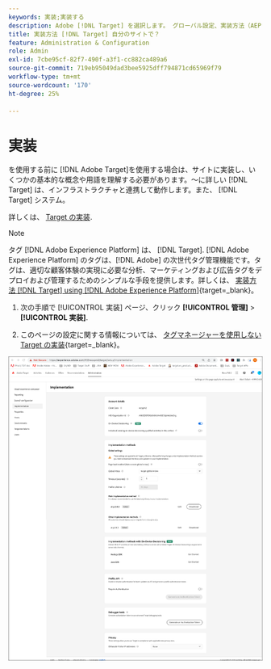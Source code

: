 ```yaml
---
keywords: 実装;実装する
description: Adobe [!DNL Target] を選択します。 グローバル設定、実装方法（AEP Web SDK または at.js）などを設定します。
title: 実装方法 [!DNL Target] 自分のサイトで？
feature: Administration & Configuration
role: Admin
exl-id: 7cbe95cf-82f7-490f-a3f1-cc882ca489a6
source-git-commit: 719eb95049dad3bee5925dff794871cd65969f79
workflow-type: tm+mt
source-wordcount: '170'
ht-degree: 25%

---
```


# 実装

を使用する前に [!DNL Adobe Target]を使用する場合は、サイトに実装し、いくつかの基本的な概念や用語を理解する必要があります。～に詳しい [!DNL Target] は、インフラストラクチャと連携して動作します。また、 [!DNL Target] システム。

詳しくは、 [Target の実装](/help/main/c-implementing-target/implementing-target.md).

>[!NOTE]
>
>タグ [!DNL Adobe Experience Platform] は、 [!DNL Target]. [!DNL Adobe Experience Platform] のタグは、[!DNL Adobe] の次世代タグ管理機能です。タグは、適切な顧客体験の実現に必要な分析、マーケティングおよび広告タグをデプロイおよび管理するためのシンプルな手段を提供します。詳しくは、 [実装方法 [!DNL Target] using [!DNL Adobe Experience Platform]](https://developer.adobe.com/target/implement/client-side/atjs/how-to-deployatjs/implement-target-using-adobe-launch/){target=_blank}。

1. 次の手順で [!UICONTROL 実装] ページ、クリック **[!UICONTROL 管理]** > **[!UICONTROL 実装]**.

1. このページの設定に関する情報については、 [タグマネージャーを使用しない Target の実装](https://developer.adobe.com/target/implement/client-side/atjs/how-to-deployatjs/implement-target-without-a-tag-manager/){target=_blank}。

![実装ページ](/help/main/administrating-target/assets/implementation.png)
